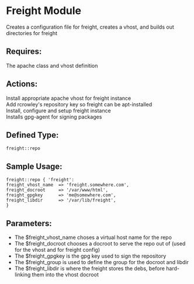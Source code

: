 Freight Module
===
   Creates a configuration file for freight, creates a vhost, and builds out directories for freight

Requires:
---
  The apache class and vhost definition

Actions:
---
  Install appropriate apache vhost for freight instance  
  Add rcrowley's repository key so freight can be apt-installed  
  Install, configure and setup freight instance  
  Installs gpg-agent for signing packages  

Defined Type: 
---
	freight::repo
   
Sample Usage:
---
	freight::repo { 'freight':
	freight_vhost_name  => 'freight.somewhere.com',
	freight_docroot     => '/var/www/html',
	freight_gpgkey      => 'me@somewhere.com',
	freight_libdir      => '/var/lib/freight',
	}
 
Parameters:
---
-  The $freight_vhost_name choses a virtual host name for the repo  
-  The $freight_docroot chooses a docroot to serve the repo out of
   (used for the vhost and for freight config)  
-  The $freight_gpgkey is the gpg key used to sign the repository  
-  The $freight_group is used to define the group for the docroot and libdir  
-  The $freight_libdir is where the freight stores the debs, before
   hard-linking them into the vhost docroot  

